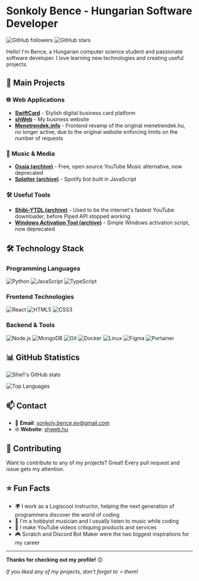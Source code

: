 # Sonkoly Bence - Hungarian Software Developer

![GitHub followers](https://img.shields.io/github/followers/shie1?style=social) ![GitHub stars](https://img.shields.io/github/stars/shie1?style=social)

Hello! I'm Bence, a Hungarian computer science student and passionate software developer. I love learning new technologies and creating useful projects.

## 🚀 Main Projects

### 🌐 Web Applications
- **[SwiftCard](https://swiftcard.hu)** - Stylish digital business card platform
- **[shWeb](https://shweb.hu)** - My business website
- **[Menetrendek.info](https://github.com/menetrendek-info/webmenetrend)** - Frontend revamp of the original menetrendek.hu, no longer active, due to the original website enforcing limits on the number of requests

### 🎵 Music & Media
- **[Ossia (archive)](https://github.com/shie1/ossia)** - Free, open source YouTube Music alternative, now deprecated
- **[Splatter (archive)](https://github.com/shie1/splatterjs)** - Spotify bot built in JavaScript

### 🛠️ Useful Tools
- **[Shibi-YTDL (archive)](https://github.com/shie1/shibi-ytdl)** - Used to be the internet's fastest YouTube downloader, before Piped API stopped working
- **[Windows Activation Tool (archive)](https://github.com/shie1/windows-activation-tool)** - Simple Windows activation script, now deprecated

## 🛠️ Technology Stack

### Programming Languages
![Python](https://img.shields.io/badge/Python-3776AB?style=for-the-badge&logo=python&logoColor=white)
![JavaScript](https://img.shields.io/badge/JavaScript-F7DF1E?style=for-the-badge&logo=javascript&logoColor=black)
![TypeScript](https://img.shields.io/badge/TypeScript-007ACC?style=for-the-badge&logo=typescript&logoColor=white)

### Frontend Technologies
![React](https://img.shields.io/badge/React-20232A?style=for-the-badge&logo=react&logoColor=61DAFB)
![HTML5](https://img.shields.io/badge/HTML5-E34F26?style=for-the-badge&logo=html5&logoColor=white)
![CSS3](https://img.shields.io/badge/CSS3-1572B6?style=for-the-badge&logo=css3&logoColor=white)

### Backend & Tools
![Node.js](https://img.shields.io/badge/Node.js-43853D?style=for-the-badge&logo=node.js&logoColor=white)
![MongoDB](https://img.shields.io/badge/MongoDB-47A248?style=for-the-badge&logo=mongodb&logoColor=white)
![Git](https://img.shields.io/badge/Git-F05032?style=for-the-badge&logo=git&logoColor=white)
![Docker](https://img.shields.io/badge/Docker-2496ED?style=for-the-badge&logo=docker&logoColor=white)
![Linux](https://img.shields.io/badge/Linux-FCC624?style=for-the-badge&logo=linux&logoColor=black)
![Figma](https://img.shields.io/badge/Figma-F24E1E?style=for-the-badge&logo=figma&logoColor=white)
![Portainer](https://img.shields.io/badge/Portainer-232F3E?style=for-the-badge&logo=portainer&logoColor=white)

## 📊 GitHub Statistics

![Shie1's GitHub stats](https://github-readme-stats.vercel.app/api?username=shie1&show_icons=true&theme=radical)

![Top Languages](https://github-readme-stats.vercel.app/api/top-langs/?username=shie1&layout=compact&theme=radical)

## 📫 Contact

- 📧 **Email**: [sonkoly.bence.ev@gmail.com](mailto:sonkoly.bence.ev@gmail.com)
- 🌐 **Website**: [shweb.hu](https://shweb.hu)

## 🤝 Contributing

Want to contribute to any of my projects? Great! Every pull request and issue gets my attention.

## ⭐ Fun Facts

- 🌍 I work as a Logiscool instructor, helping the next generation of programmers discover the world of coding
- 🎵 I'm a hobbyist musician and I usually listen to music while coding
- 🎥 I make YouTube videos critiquing products and services
- 🎮 Scratch and Discord Bot Maker were the two biggest inspirations for my career

---

**Thanks for checking out my profile!** 😊

*If you liked any of my projects, don't forget to ⭐ them!*